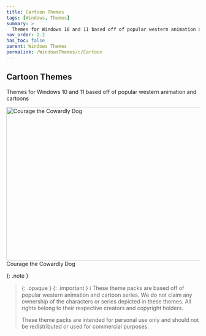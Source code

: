 ```yaml
---
title: Cartoon Themes
tags: [Windows, Themes]
summary: >
  Themes for Windows 10 and 11 based off of popular western animation and cartoons
nav_order: 2.2
has_toc: false
parent: Windows Themes
permalink: /WindowsThemes/c/Cartoon
---
```


## Cartoon Themes
Themes for Windows 10 and 11 based off of popular western animation and cartoons

<div class="gallery text-delta">
<div class="gallery-item">
<a target="_blank" href="/WindowsThemes/c/Cartoon/CourageTCD">
<img src="https://gitlab.com/the-back-room/deskthemepacks/sfw/courage-tcd/-/raw/main/Extras/Preview.bmp" alt="Courage the Cowardly Dog" width="600" height="400">
</a>
<div class="desc">Courage the Cowardly Dog</div>
</div>
</div>

{: .note }
> {: .opaque }
> {: .important }
> ℹ️ These theme packs are based off of popular western animation and cartoon series. We do not claim any ownership of the characters or series depicted in these themes. All rights belong to their respective creators and copyright holders.
> 
> These theme packs are intended for personal use only and should not be redistributed or used for commercial purposes.